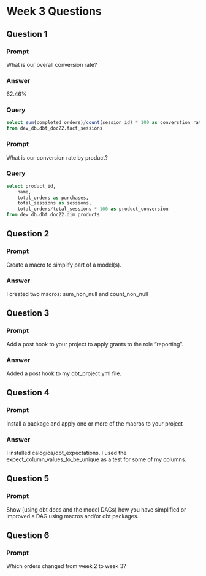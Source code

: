 # Week 3 Questions

## Question 1
### Prompt
What is our overall conversion rate?
### Answer
62.46%
### Query
```SQL
select sum(completed_orders)/count(session_id) * 100 as converstion_rate
from dev_db.dbt_doc22.fact_sessions
```
### Prompt
What is our conversion rate by product?
### Query
```SQL
select product_id, 
    name, 
    total_orders as purchases,
    total_sessions as sessions,
    total_orders/total_sessions * 100 as product_conversion
from dev_db.dbt_doc22.dim_products
```

## Question 2
### Prompt
Create a macro to simplify part of a model(s). 
### Answer
I created two macros: sum_non_null and count_non_null

## Question 3
### Prompt
Add a post hook to your project to apply grants to the role “reporting”. 
### Answer
Added a post hook to my dbt_project.yml file. 

## Question 4
### Prompt
Install a package and apply one or more of the macros to your project
### Answer
I installed calogica/dbt_expectations. I used the expect_column_values_to_be_unique as a test for some of my columns.

## Question 5
### Prompt
Show (using dbt docs and the model DAGs) how you have simplified or improved a DAG using macros and/or dbt packages.

## Question 6
### Prompt
Which orders changed from week 2 to week 3? 